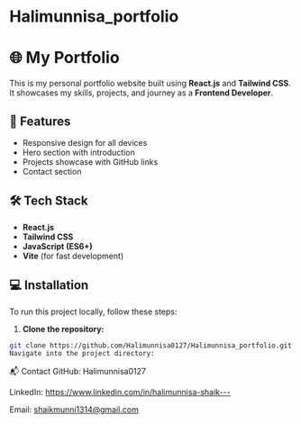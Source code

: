# Halimunnisa_portfolio

# 🌐 My Portfolio

This is my personal portfolio website built using **React.js** and **Tailwind CSS**.  
It showcases my skills, projects, and journey as a **Frontend Developer**.

## 🚀 Features
- Responsive design for all devices  
- Hero section with introduction  
- Projects showcase with GitHub links  
- Contact section  

## 🛠️ Tech Stack
- **React.js**  
- **Tailwind CSS**  
- **JavaScript (ES6+)**  
- **Vite** (for fast development)  

## 💻 Installation

To run this project locally, follow these steps:

1. **Clone the repository:**

```bash
git clone https://github.com/Halimunnisa0127/Halimunnisa_portfolio.git
Navigate into the project directory:

```

📬 Contact
GitHub: Halimunnisa0127

LinkedIn: https://www.linkedin.com/in/halimunnisa-shaik---

Email: shaikmunni1314@gmail.com